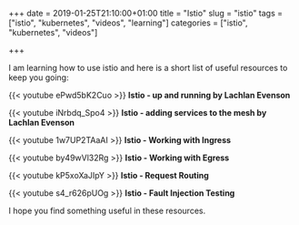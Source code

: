 +++
date = 2019-01-25T21:10:00+01:00
title = "Istio"
slug = "istio" 
tags = ["istio", "kubernetes", "videos", "learning"]
categories = ["istio", "kubernetes", "videos"]

+++

I am learning how to use istio and here is a short list of useful resources to keep you going:

{{< youtube ePwd5bK2Cuo >}}
**Istio - up and running by Lachlan Evenson**

{{< youtube iNrbdq_Spo4 >}}
**Istio - adding services to the mesh by Lachlan Evenson**

{{< youtube 1w7UP2TAaAI >}}
**Istio - Working with Ingress**

{{< youtube by49wVl32Rg >}}
**Istio - Working with Egress**

{{< youtube kP5xoXaJIpY >}}
**Istio - Request Routing**

{{< youtube s4_r626pUOg >}}
**Istio - Fault Injection Testing**

I hope you find something useful in these resources.